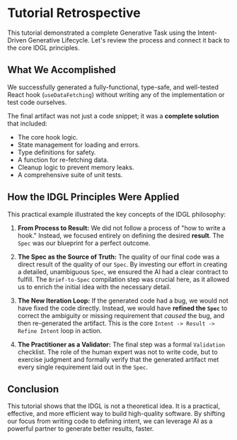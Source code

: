 # Tutorial Retrospective

This tutorial demonstrated a complete Generative Task using the Intent-Driven Generative Lifecycle. Let's review the process and connect it back to the core IDGL principles.

## What We Accomplished

We successfully generated a fully-functional, type-safe, and well-tested React hook (`useDataFetching`) without writing any of the implementation or test code ourselves.

The final artifact was not just a code snippet; it was a **complete solution** that included:
- The core hook logic.
- State management for loading and errors.
- Type definitions for safety.
- A function for re-fetching data.
- Cleanup logic to prevent memory leaks.
- A comprehensive suite of unit tests.

## How the IDGL Principles Were Applied

This practical example illustrated the key concepts of the IDGL philosophy:

1.  **From Process to Result:** We did not follow a process of "how to write a hook." Instead, we focused entirely on defining the desired **result**. The `Spec` was our blueprint for a perfect outcome.

2.  **The Spec as the Source of Truth:** The quality of our final code was a direct result of the quality of our `Spec`. By investing our effort in creating a detailed, unambiguous `Spec`, we ensured the AI had a clear contract to fulfill. The `Brief-to-Spec` compilation step was crucial here, as it allowed us to enrich the initial idea with the necessary detail.

3.  **The New Iteration Loop:** If the generated code had a bug, we would not have fixed the code directly. Instead, we would have **refined the `Spec`** to correct the ambiguity or missing requirement that *caused* the bug, and then re-generated the artifact. This is the core `Intent -> Result -> Refine Intent` loop in action.

4.  **The Practitioner as a Validator:** The final step was a formal `Validation` checklist. The role of the human expert was not to write code, but to exercise judgment and formally verify that the generated artifact met every single requirement laid out in the `Spec`.

## Conclusion

This tutorial shows that the IDGL is not a theoretical idea. It is a practical, effective, and more efficient way to build high-quality software. By shifting our focus from writing code to defining intent, we can leverage AI as a powerful partner to generate better results, faster.
